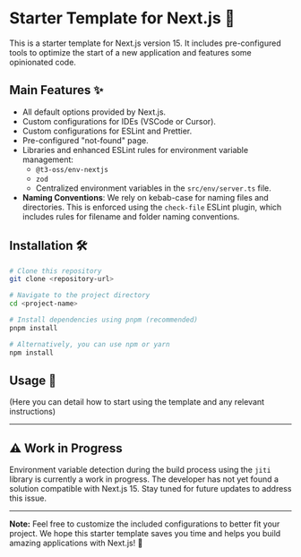 # Starter Template for Next.js 🚀

This is a starter template for Next.js version 15. It includes pre-configured tools to optimize the start of a new application and features some opinionated code.

## Main Features ✨

- All default options provided by Next.js.
- Custom configurations for IDEs (VSCode or Cursor).
- Custom configurations for ESLint and Prettier.
- Pre-configured "not-found" page.
- Libraries and enhanced ESLint rules for environment variable management:
  - `@t3-oss/env-nextjs`
  - `zod`
  - Centralized environment variables in the `src/env/server.ts` file.
- **Naming Conventions**: We rely on kebab-case for naming files and directories. This is enforced using the `check-file` ESLint plugin, which includes rules for filename and folder naming conventions.

## Installation 🛠️

```bash
# Clone this repository
git clone <repository-url>

# Navigate to the project directory
cd <project-name>

# Install dependencies using pnpm (recommended)
pnpm install

# Alternatively, you can use npm or yarn
npm install
```

## Usage 📄

(Here you can detail how to start using the template and any relevant instructions)

---

## ⚠️ Work in Progress

Environment variable detection during the build process using the `jiti` library is currently a work in progress. The developer has not yet found a solution compatible with Next.js 15. Stay tuned for future updates to address this issue.

---

**Note:** Feel free to customize the included configurations to better fit your project. We hope this starter template saves you time and helps you build amazing applications with Next.js! 🚀

